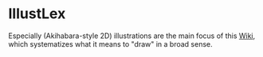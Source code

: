 # IllustLex
Especially (Akihabara-style 2D) illustrations are the main focus of this [Wiki](https://github.com/rio-fujimiya/i2Illustration/wiki), which systematizes what it means to "draw" in a broad sense.
